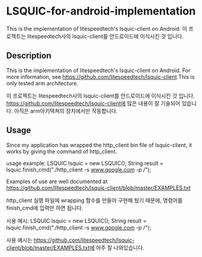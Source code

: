 # LSQUIC-for-android-implementation
This is the implementation of litespeedtech's lsquic-client on Android. 이 프로젝트는 litespeedtech사의 lsquic-client를 안드로이드에 이식시킨 것 입니다.

## Description
This is the implementation of litespeedtech's lsquic-client on Android.
For more information, see https://github.com/litespeedtech/lsquic-client
This is only tested arm architecture.


이 프로젝트는 litespeedtech사의 lsquic-client를 안드로이드에 이식시킨 것 입니다.
https://github.com/litespeedtech/lsquic-client에 많은 내용이 잘 기술되어 있습니다.
아직은 arm아키텍쳐의 장치에서만 작동합니다.

## Usage
Since my application has wrapped the http_client bin file of lsquic-client, it works by giving the command of http_client.

usage example:
LSQUIC lsquic = new LSQUIC();
String result = lsquic.finish_cmd("./http_client -s www.google.com -p /");

Examples of use are well documented at https://github.com/litespeedtech/lsquic-client/blob/master/EXAMPLES.txt

http_client 실행 파일에 wrapping 함수를 만들어 구현해 뒀기 때문에, 명령어를 finish_cmd에 입력만 하면 됩니다.

사용 예시:
LSQUIC lsquic = new LSQUIC();
String result = lsquic.finish_cmd("./http_client -s www.google.com -p /");

사용 예시는 https://github.com/litespeedtech/lsquic-client/blob/master/EXAMPLES.txt에 아주 잘 나와있습니다.
